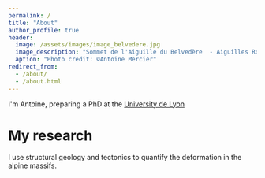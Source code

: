 ```yaml
---
permalink: /
title: "About"
author_profile: true
header:
  image: /assets/images/image_belvedere.jpg
  image_description: "Sommet de l'Aiguille du Belvedère  - Aiguilles Rouges, France"
  aption: "Photo credit: ©Antoine Mercier"
redirect_from: 
  - /about/
  - /about.html
---
```


I'm Antoine, preparing a PhD at the [University de Lyon](https://www.univ-lyon1.fr/)

My research
======

I use structural geology and tectonics to quantify the deformation in the alpine massifs. 
